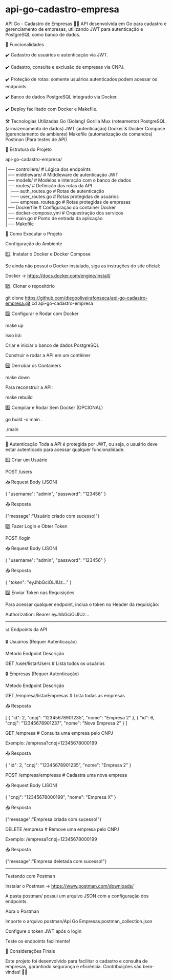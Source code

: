 # api-go-cadastro-empresa

API Go - Cadastro de Empresas 🏢🚀
API desenvolvida em Go para cadastro e gerenciamento de empresas, utilizando JWT para autenticação e PostgreSQL como banco de dados.

📌 Funcionalidades

✔️ Cadastro de usuários e autenticação via JWT.

✔️ Cadastro, consulta e exclusão de empresas via CNPJ.

✔️ Proteção de rotas: somente usuários autenticados podem acessar os endpoints.

✔️ Banco de dados PostgreSQL integrado via Docker.

✔️ Deploy facilitado com Docker e Makefile.

🛠️ Tecnologias Utilizadas
Go (Golang)
Gorilla Mux (roteamento)
PostgreSQL (armazenamento de dados)
JWT (autenticação)
Docker & Docker Compose (gerenciamento de ambiente)
Makefile (automatização de comandos)
Postman (Para testes de API)

📂 Estrutura do Projeto

api-go-cadastro-empresa/

│── controllers/      # Lógica dos endpoints  
│── middleware/       # Middleware de autenticação JWT  
│── models/           # Modelos e interação com o banco de dados  
│── routes/           # Definição das rotas da API  
│   ├── auth_routes.go      # Rotas de autenticação  
│   ├── user_routes.go      # Rotas protegidas de usuários  
│   ├── empresa_routes.go   # Rotas protegidas de empresas  
│── Dockerfile        # Configuração do container Docker  
│── docker-compose.yml # Orquestração dos serviços  
│── main.go           # Ponto de entrada da aplicação  
│── Makefile    

🚀 Como Executar o Projeto

Configuração do Ambiente

1️⃣. Instalar o Docker e Docker Compose

Se ainda não possui o Docker instalado, siga as instruções do site oficial:

Docker -> https://docs.docker.com/engine/install/

2️⃣. Clonar o repositório

git clone https://github.com/diegooliveirafonseca/api-go-cadastro-empresa.git
cd api-go-cadastro-empresa

3️⃣ Configurar e Rodar com Docker

make up

Isso irá:

Criar e iniciar o banco de dados PostgreSQL

Construir e rodar a API em um contêiner

4️⃣ Derrubar os Containers

make down

Para reconstruir a API:

make rebuild

5️⃣ Compilar e Rodar Sem Docker (OPCIONAL)

go build -o main .

./main

_________________________________________________________________________________

🔑 Autenticação
Toda a API é protegida por JWT, ou seja, o usuário deve estar autenticado para acessar qualquer funcionalidade.

1️⃣ Criar um Usuário

POST /users

📥 Request Body (JSON)

{
  "username": "admin",
  "password": "123456"
}

📤 Resposta

{"message":"Usuário criado com sucesso!"}

2️⃣ Fazer Login e Obter Token

POST /login

📥 Request Body (JSON)

{
  "username": "admin",
  "password": "123456"
}

📤 Resposta

{
  "token": "eyJhbGciOiJIUz..."
}

3️⃣ Enviar Token nas Requisições

Para acessar qualquer endpoint, inclua o token no Header da requisição:

Authorization: Bearer eyJhbGciOiJIUz...


_____________________________________________________________________________

📊 Endpoints da API

🔒 Usuários (Requer Autenticação)

Método	Endpoint	Descrição

GET	/user/listarUsers	     # Lista todos os usuários

🔒 Empresas (Requer Autenticação)

Método	Endpoint	Descrição

GET	/empresa/listarEmpresas	 # Lista todas as empresas

📤 Resposta

[
    {
        "id": 2,
        "cnpj": "12345678901235",
        "nome": "Empresa 2"
    },
    {
        "id": 6,
        "cnpj": "12345678901237",
        "nome": "Nova Empresa 2"
    }
]

GET	/empresa	             # Consulta uma empresa pelo CNPJ

Exemplo: /empresa?cnpj=12345678000199

📤 Resposta

{
    "id": 2,
    "cnpj": "12345678901235",
    "nome": "Empresa 2"
}

POST	/empresa/empresas	 # Cadastra uma nova empresa

📥 Request Body (JSON)

{
  "cnpj": "12345678000199",
  "nome": "Empresa X"
}

📤 Resposta

{"message":"Empresa criada com sucesso!"}

DELETE	/empresa	         # Remove uma empresa pelo CNPJ

Exemplo: /empresa?cnpj=12345678000199

📤 Resposta

{"message":"Empresa deletada com sucesso!"}


________________________________________________________________________________

Testando com Postman

Instalar o Postman -> https://www.postman.com/downloads/

A pasta postman/ possui um arquivo JSON com a configuração dos endpoints.

Abra o Postman

Importe o arquivo postman/Api Go Empresas.postman_collection.json

Configure o token JWT após o login

Teste os endpoints facilmente!

📌 Considerações Finais

Este projeto foi desenvolvido para facilitar o cadastro e consulta de empresas, garantindo segurança e eficiência.
Contribuições são bem-vindas! 🤝🚀
